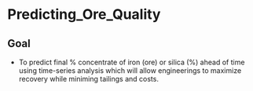 # Predicting_Ore_Quality

## Goal

- To predict final % concentrate of iron (ore) or silica (%) ahead of time using time-series analysis which will allow engineerings to maximize recovery while miniming tailings and costs. 

 







